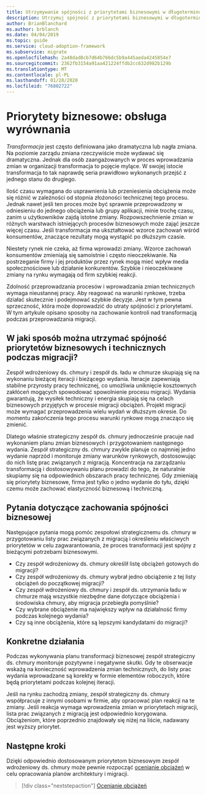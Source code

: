 ```yaml
---
title: Utrzymywanie spójności z priorytetami biznesowymi w długoterminowym procesie transformacji
description: Utrzymuj spójność z priorytetami biznesowymi w długoterminowym procesie transformacji.
author: BrianBlanchard
ms.author: brblanch
ms.date: 04/04/2019
ms.topic: guide
ms.service: cloud-adoption-framework
ms.subservice: migrate
ms.openlocfilehash: 2a48dad8cb7d64b766dc5b9a445aeda4245854e7
ms.sourcegitcommit: 2362fb3154a91aa421224ffdb2cc632d982b129b
ms.translationtype: MT
ms.contentlocale: pl-PL
ms.lasthandoff: 01/28/2020
ms.locfileid: "76802722"
---
```

# <a name="business-priorities-maintaining-alignment"></a>Priorytety biznesowe: obsługa wyrównania

*Transformacja* jest często definiowana jako dramatyczna lub nagła zmiana. Na poziomie zarządu zmiana rzeczywiście może wydawać się dramatyczna. Jednak dla osób zaangażowanych w proces wprowadzania zmian w organizacji transformacja to pojęcie mylące. W swojej istocie transformacja to tak naprawdę seria prawidłowo wykonanych przejść z jednego stanu do drugiego.

Ilość czasu wymagana do usprawnienia lub przeniesienia obciążenia może się różnić w zależności od stopnia złożoności technicznej tego procesu. Jednak nawet jeśli ten proces może być sprawnie przeprowadzony w odniesieniu do jednego obciążenia lub grupy aplikacji, minie trochę czasu, zanim u użytkowników zajdą istotne zmiany. Rozpowszechnienie zmian w różnych warstwach istniejących procesów biznesowych może zająć jeszcze więcej czasu. Jeśli transformacja ma ukształtować wzorce zachowań wśród konsumentów, znaczące rezultaty mogą wystąpić po dłuższym czasie.

Niestety rynek nie czeka, aż firma wprowadzi zmiany. Wzorce zachowań konsumentów zmieniają się samoistnie i często nieoczekiwanie. Na postrzeganie firmy i jej produktów przez rynek mogą mieć wpływ media społecznościowe lub działanie konkurentów. Szybkie i nieoczekiwane zmiany na rynku wymagają od firm szybkiej reakcji.

Zdolność przeprowadzania procesów i wprowadzania zmian technicznych wymaga nieustannej pracy. Aby reagować na warunki rynkowe, trzeba działać skutecznie i podejmować szybkie decyzje. Jest w tym pewna sprzeczność, która może doprowadzić do utraty spójności z priorytetami. W tym artykule opisano sposoby na zachowanie kontroli nad transformacją podczas przeprowadzania migracji.

<!-- markdownlint-disable MD026 -->

## <a name="how-can-business-and-technical-priorities-stay-aligned-during-a-migration"></a>W jaki sposób można utrzymać spójność priorytetów biznesowych i technicznych podczas migracji?

Zespół wdrożeniowy ds. chmury i zespół ds. ładu w chmurze skupiają się na wykonaniu bieżącej iteracji i bieżącego wydania. Iteracje zapewniają stabilne przyrosty pracy technicznej, co umożliwia uniknięcie kosztownych zakłóceń mogących spowodować spowolnienie procesu migracji. Wydania gwarantują, że wysiłek techniczny i energia skupiają się na celach biznesowych przyjętych w procesie migracji obciążeń. Projekt migracji może wymagać przeprowadzenia wielu wydań w dłuższym okresie. Do momentu zakończenia tego procesu warunki rynkowe mogą znacząco się zmienić.

Dlatego właśnie strategiczny zespół ds. chmury jednocześnie pracuje nad wykonaniem planu zmian biznesowych i przygotowaniem następnego wydania. Zespół strategiczny ds. chmury zwykle planuje co najmniej jedno wydanie naprzód i monitoruje zmiany warunków rynkowych, dostosowując do nich listę prac związanych z migracją. Koncentracja na zarządzaniu transformacją i dostosowywaniu planu prowadzi do tego, że naturalnie skupiamy się na odpowiednich obszarach pracy technicznej. Gdy zmieniają się priorytety biznesowe, firma jest tylko o jedno wydanie do tyłu, dzięki czemu może zachować elastyczność biznesową i techniczną.

## <a name="business-alignment-questions"></a>Pytania dotyczące zachowania spójności biznesowej

Następujące pytania mogą pomóc zespołowi strategicznemu ds. chmury w przygotowaniu listy prac związanych z migracją i określeniu właściwych priorytetów w celu zagwarantowania, że proces transformacji jest spójny z bieżącymi potrzebami biznesowymi.

- Czy zespół wdrożeniowy ds. chmury określił listę obciążeń gotowych do migracji?
- Czy zespół wdrożeniowy ds. chmury wybrał jedno obciążenie z tej listy obciążeń do początkowej migracji?
- Czy zespół wdrożeniowy ds. chmury i zespół ds. utrzymania ładu w chmurze mają wszystkie niezbędne dane dotyczące obciążenia i środowiska chmury, aby migracja przebiegła pomyślnie?
- Czy wybrane obciążenie ma największy wpływ na działalność firmy podczas kolejnego wydania?
- Czy są inne obciążenia, które są lepszymi kandydatami do migracji?

## <a name="tangible-actions"></a>Konkretne działania

Podczas wykonywania planu transformacji biznesowej zespół strategiczny ds. chmury monitoruje pozytywne i negatywne skutki. Gdy te obserwacje wskażą na konieczność wprowadzenia zmian technicznych, do listy prac wydania wprowadzane są korekty w formie elementów roboczych, które będą priorytetami podczas kolejnej iteracji.

Jeśli na rynku zachodzą zmiany, zespół strategiczny ds. chmury współpracuje z innymi osobami w firmie, aby opracować plan reakcji na te zmiany. Jeśli reakcja wymaga wprowadzenia zmian w priorytetach migracji, lista prac związanych z migracją jest odpowiednio korygowana. Obciążeniom, które poprzednio znajdowały się niżej na liście, nadawany jest wyższy priorytet.

## <a name="next-steps"></a>Następne kroki

Dzięki odpowiednio dostosowanym priorytetom biznesowym zespół wdrożeniowy ds. chmury może pewnie rozpocząć [ocenianie obciążeń](./evaluate.md) w celu opracowania planów architektury i migracji.

> [!div class="nextstepaction"]
> [Ocenianie obciążeń](./evaluate.md)
